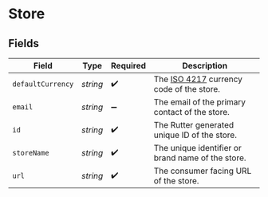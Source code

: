 # Store


## Fields

| Field                                                                                        | Type                                                                                         | Required                                                                                     | Description                                                                                  |
| -------------------------------------------------------------------------------------------- | -------------------------------------------------------------------------------------------- | -------------------------------------------------------------------------------------------- | -------------------------------------------------------------------------------------------- |
| `defaultCurrency`                                                                            | *string*                                                                                     | :heavy_check_mark:                                                                           | The [ISO 4217](https://www.iso.org/iso-4217-currency-codes.html) currency code of the store. |
| `email`                                                                                      | *string*                                                                                     | :heavy_minus_sign:                                                                           | The email of the primary contact of the store.                                               |
| `id`                                                                                         | *string*                                                                                     | :heavy_check_mark:                                                                           | The Rutter generated unique ID of the store.                                                 |
| `storeName`                                                                                  | *string*                                                                                     | :heavy_check_mark:                                                                           | The unique identifier or brand name of the store.                                            |
| `url`                                                                                        | *string*                                                                                     | :heavy_check_mark:                                                                           | The consumer facing URL of the store.                                                        |